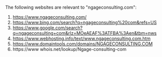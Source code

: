 The following websites are relevant to "ngageconsulting.com":

1. https://www.ngageconsulting.com/
2. https://www.bing.com/search?q=ngageconsulting%20com&refs=US
3. https://www.google.com/search?q=ngageconsulting+com&rlz=MOeAEAF%3ATFBA%3Aen&tbm=nws
4. https://www.webhosting.info/text/www.ngageconsulting.com.htm
5. https://www.domaintools.com/domains/NGAGECONSULTING.COM
6. https://www whois.net/lookup/Ngage-consulting-com